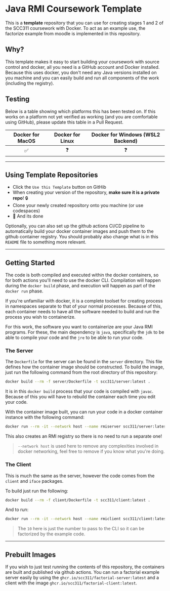 # Java RMI Coursework Template

This is a **template** repository that you can use for creating stages 1 and 2 of the SCC311 coursework with Docker. To act as an example use, the factorize example from moodle is implemented in this repository.

## Why?

This template makes it easy to start building your coursework with source control and docker, all you need is a GitHub account and Docker installed. Because this uses docker, you don't need any Java versions installed on you machine and you can easily build and run all components of the work (including the registry).

## Testing

Below is a table showing which platforms this has been tested on. If this works on a platform not yet verified as working (and you are comfortable using GitHub), please update this table in a Pull Request.

 | Docker for MacOS | Docker for Linux | Docker for Windows (WSL2 Backend) |
 | :--------------: | :--------------: | :-------------------------------: |
 |        ✅         |        ❓         |                 ❓                 |

---

## Using Template Repositories

  - Click the `Use this Template` button on GitHib
  - When creating your version of the repository, **make sure it is a private repo**! 🔒
  - Clone your newly created repository onto you machine (or use codespaces)
  - 🎉 And its done

Optionally, you can also set up the github actions CI/CD pipeline to automatically build your docker container images and push them to the github container registry. You should probably also change what is in this `README` file to something more relevant.

---

## Getting Started

The code is both compiled and executed within the docker containers, so for both actions you'll need to use the docker CLI. Compilation will happen during the `docker build` phase, and execution will happen as part of the `docker run` phase.

If you're unfamiliar with docker, it is a complete toolset for creating process in namespaces separate to that of your normal processes. Because of this, each container needs to have all the software needed to build and run the process you wish to containerize. 

For this work, the software you want to containerize are your Java RMI programs. For these, the main dependency is `java`, specifically the `jdk` to be able to compile your code and the `jre` to be able to run your code.

### The Server

The `Dockerfile` for the server can be found in the `server` directory. This file defines how the container image should be constructed. To build the image, just run the following command from the root directory of this repository:

```bash
docker build --rm -f server/Dockerfile -t scc311/server:latest .
```

It is in this `docker build` process that your code is compiled with `javac`. Because of this you will have to rebuild the container each time you edit your code. 

With the container image built, you can run your code in a docker container instance with the following command:

```bash
docker run --rm -it --network host --name rmiserver scc311/server:latest
```

This also creates an RMI registry so there is no need to run a separate one!

> `--network host` is used here to remove any complexities involved in docker networking, feel free to remove if you know what you're doing.

### The Client

This is much the same as the server, however the code comes from the `client` and `iface` packages.

To build just run the following:
```bash
docker build --rm -f client/Dockerfile -t scc311/client:latest .
```

And to run:
```bash
docker run --rm -it --network host --name rmiclient scc311/client:latest 10
```
> The `10` here is just the number to pass to the CLI so it can be factorized by the example code.

---

## Prebuilt Images

If you wish to just test running the contents of this repository, the containers are built and published via github actions. You can run a factorial example server easily by using the `ghcr.io/scc311/factorial-server:latest` and a client with the image `ghcr.io/scc311/factorial-client:latest`.
